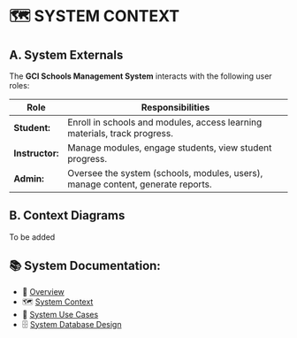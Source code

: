 # 🗺️ SYSTEM CONTEXT

## A. System Externals

The **GCI Schools Management System** interacts with the following user roles:

<table>
  <thead>
    <tr>
      <th>Role</th>
      <th>Responsibilities</th>
    </tr>
  </thead>
  <tbody>
    <tr>
      <td><strong>Student:</strong></td>
      <td>Enroll in schools and modules, access learning materials, track progress.</td>
    </tr>
    <tr>
      <td><strong>Instructor:</strong></td>
      <td>Manage modules, engage students, view student progress.</td>
    </tr>
    <tr>
      <td><strong>Admin:</strong></td>
      <td>Oversee the system (schools, modules, users), manage content, generate reports.</td>
    </tr>
  </tbody>
</table>

## B. Context Diagrams

To be added

## 📚 System Documentation:

- 🧭 [Overview](overview.md)
- 🗺️ [System Context](system_context.md)
- 🎯 [System Use Cases](system_use_cases.md)
- 🗄️ [System Database Design](system_database_design.md)
